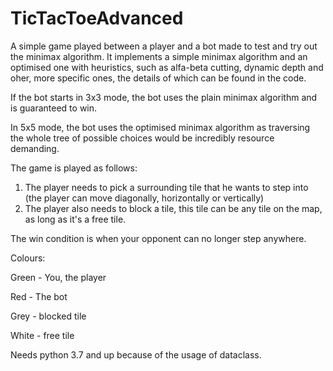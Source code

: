 # TicTacToeAdvanced

A simple game played between a player and a bot made to test and try out the minimax algorithm.
It implements a simple minimax algorithm and an optimised one with heuristics, such as alfa-beta cutting, dynamic depth and oher, more specific ones,
the details of which can be found in the code.

If the bot starts in 3x3 mode, the bot uses the plain minimax algorithm and is guaranteed to win.

In 5x5 mode, the bot uses the optimised minimax algorithm as traversing the whole tree of possible choices would be incredibly resource demanding.

The game is played as follows:
1. The player needs to pick a surrounding tile that he wants to step into (the player can move diagonally, horizontally or vertically) 
2. The player also needs to block a tile, this tile can be any tile on the map, as long as it's a free tile. 

The win condition is when your opponent can no longer step anywhere. 

Colours:

Green - You, the player

Red - The bot

Grey - blocked tile

White - free tile


Needs python 3.7 and up because of the usage of dataclass.
